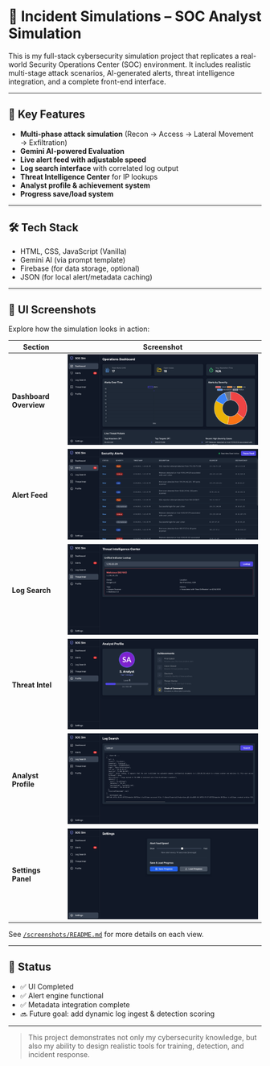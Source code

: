 # 🧩 Incident Simulations – SOC Analyst Simulation

This is my full-stack cybersecurity simulation project that replicates a real-world Security Operations Center (SOC) environment. It includes realistic multi-stage attack scenarios, AI-generated alerts, threat intelligence integration, and a complete front-end interface.

---

## 🚨 Key Features

- **Multi-phase attack simulation** (Recon → Access → Lateral Movement → Exfiltration)
- **Gemini AI-powered Evaluation**
- **Live alert feed with adjustable speed**
- **Log search interface** with correlated log output
- **Threat Intelligence Center** for IP lookups
- **Analyst profile & achievement system**
- **Progress save/load system**

---

## 🛠️ Tech Stack

- HTML, CSS, JavaScript (Vanilla)
- Gemini AI (via prompt template)
- Firebase (for data storage, optional)
- JSON (for local alert/metadata caching)

---

## 📸 UI Screenshots

Explore how the simulation looks in action:

| Section | Screenshot |
|--------|------------|
| **Dashboard Overview** | ![Dashboard](./screenshots/Screenshot%202025-06-24%20at%2015-44-28%20SOC%20Simulator%20-%20Final.png) |
| **Alert Feed** | ![Alerts](./screenshots/Screenshot%202025-06-24%20at%2015-44-36%20SOC%20Simulator%20-%20Final.png) |
| **Log Search** | ![Log Search](./screenshots/Screenshot%202025-06-24%20at%2015-44-54%20SOC%20Simulator%20-%20Final.png) |
| **Threat Intel** | ![Threat Intel](./screenshots/Screenshot%202025-06-24%20at%2015-45-00%20SOC%20Simulator%20-%20Final.png) |
| **Analyst Profile** | ![Profile](./screenshots/Screenshot%202025-06-24%20at%2015-45-06%20SOC%20Simulator%20-%20Final.png) |
| **Settings Panel** | ![Settings](./screenshots/Screenshot%202025-06-24%20at%2015-45-13%20SOC%20Simulator%20-%20Final.png) |

See [`/screenshots/README.md`](./screenshots/README.md) for more details on each view.

---

## 📌 Status

- ✅ UI Completed
- ✅ Alert engine functional
- ✅ Metadata integration complete
- 🔜 Future goal: add dynamic log ingest & detection scoring

---

> This project demonstrates not only my cybersecurity knowledge, but also my ability to design realistic tools for training, detection, and incident response.
